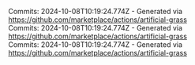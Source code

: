 Commits: 2024-10-08T10:19:24.774Z - Generated via https://github.com/marketplace/actions/artificial-grass
<br>
Commits: 2024-10-08T10:19:24.774Z - Generated via https://github.com/marketplace/actions/artificial-grass
<br>
Commits: 2024-10-08T10:19:24.774Z - Generated via https://github.com/marketplace/actions/artificial-grass
<br>
